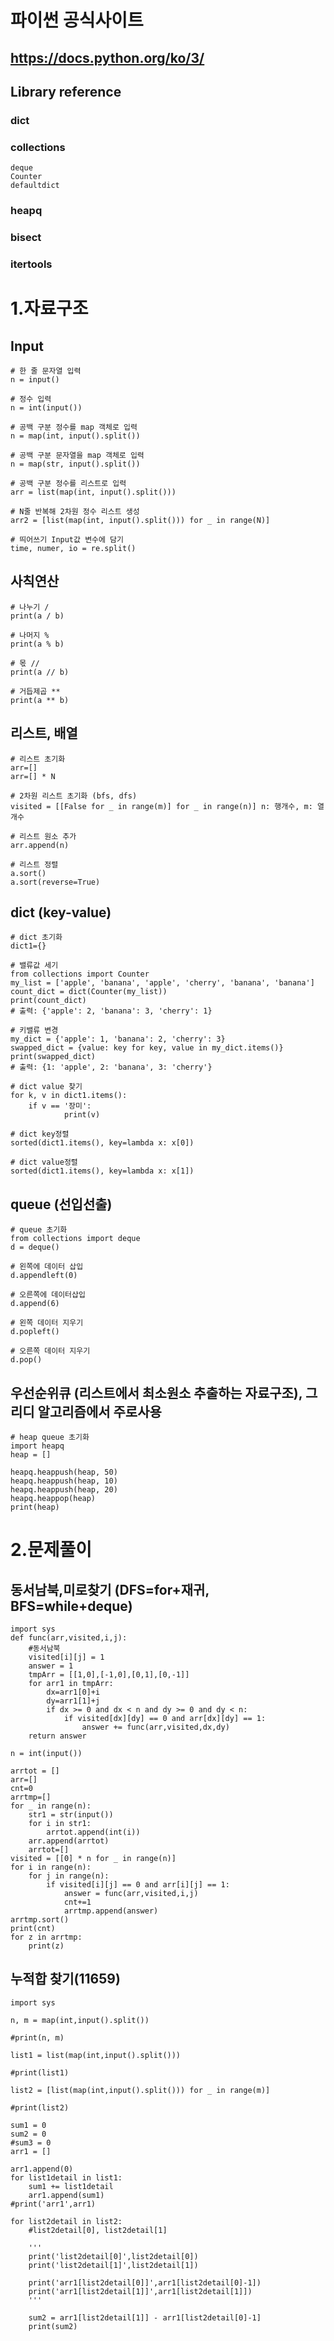 # 파이썬 공식사이트
## https://docs.python.org/ko/3/

## Library reference
### dict
### collections
	deque
 	Counter
  	defaultdict
### heapq
### bisect
### itertools

# 1.자료구조

## Input
	# 한 줄 문자열 입력
	n = input()
	
	# 정수 입력
	n = int(input())
	
	# 공백 구분 정수를 map 객체로 입력
	n = map(int, input().split())
	
	# 공백 구분 문자열을 map 객체로 입력
	n = map(str, input().split())
	
	# 공백 구분 정수를 리스트로 입력
	arr = list(map(int, input().split()))
	
	# N줄 반복해 2차원 정수 리스트 생성
	arr2 = [list(map(int, input().split())) for _ in range(N)]

 	# 띄어쓰기 Input값 변수에 담기
  	time, numer, io = re.split()
   

## 사칙연산
	# 나누기 /
 	print(a / b) 

  	# 나머지 %
  	print(a % b) 

   	# 몫 //
   	print(a // b)

	# 거듭제곱 **
	print(a ** b) 

## 리스트, 배열
	# 리스트 초기화
	arr=[]
 	arr=[] * N

	# 2차원 리스트 초기화 (bfs, dfs)
 	visited = [[False for _ in range(m)] for _ in range(n)] n: 행개수, m: 열개수

  	# 리스트 원소 추가
	arr.append(n)

 	# 리스트 정렬
	a.sort()
	a.sort(reverse=True)

## dict (key-value)
	# dict 초기화
	dict1={}

	# 밸류값 세기
 	from collections import Counter
	my_list = ['apple', 'banana', 'apple', 'cherry', 'banana', 'banana']
	count_dict = dict(Counter(my_list))
	print(count_dict)
	# 출력: {'apple': 2, 'banana': 3, 'cherry': 1}

	# 키밸류 변경
 	my_dict = {'apple': 1, 'banana': 2, 'cherry': 3}
	swapped_dict = {value: key for key, value in my_dict.items()}
	print(swapped_dict)
	# 출력: {1: 'apple', 2: 'banana', 3: 'cherry'}

 	# dict value 찾기
  	for k, v in dict1.items():
   		if v == '장미':
     			print(v)

 	# dict key정렬
  	sorted(dict1.items(), key=lambda x: x[0])
   	
 	# dict value정렬
  	sorted(dict1.items(), key=lambda x: x[1])

## queue (선입선출)
	# queue 초기화
	from collections import deque
	d = deque()

 	# 왼쪽에 데이터 삽입
	d.appendleft(0)

 	# 오른쪽에 데이터삽입
	d.append(6)

  	# 왼쪽 데이터 지우기
	d.popleft()

 	# 오른쪽 데이터 지우기
	d.pop()

## 우선순위큐 (리스트에서 최소원소 추출하는 자료구조), 그리디 알고리즘에서 주로사용
	# heap queue 초기화
 	import heapq
	heap = []

	heapq.heappush(heap, 50)
	heapq.heappush(heap, 10)
	heapq.heappush(heap, 20)
 	heapq.heappop(heap)
	print(heap)
 
# 2.문제풀이

## 동서남북,미로찾기 (DFS=for+재귀, BFS=while+deque)
	import sys
	def func(arr,visited,i,j):
	    #동서남북
	    visited[i][j] = 1
	    answer = 1
	    tmpArr = [[1,0],[-1,0],[0,1],[0,-1]]
	    for arr1 in tmpArr:
	        dx=arr1[0]+i
	        dy=arr1[1]+j
	        if dx >= 0 and dx < n and dy >= 0 and dy < n:
	            if visited[dx][dy] == 0 and arr[dx][dy] == 1:
	                answer += func(arr,visited,dx,dy)
	    return answer
	        
	n = int(input())
	
	arrtot = []
	arr=[]
	cnt=0
	arrtmp=[]
	for _ in range(n):
	    str1 = str(input())
	    for i in str1:
	        arrtot.append(int(i))
	    arr.append(arrtot)
	    arrtot=[]
	visited = [[0] * n for _ in range(n)]
	for i in range(n):
	    for j in range(n):
	        if visited[i][j] == 0 and arr[i][j] == 1:
	            answer = func(arr,visited,i,j)
	            cnt+=1
	            arrtmp.append(answer)
	arrtmp.sort()
	print(cnt)
	for z in arrtmp:
	    print(z)

## 누적합 찾기(11659)
	import sys

	n, m = map(int,input().split())
	
	#print(n, m)
	
	list1 = list(map(int,input().split()))
	
	#print(list1)
	
	list2 = [list(map(int,input().split())) for _ in range(m)]
	
	#print(list2)
	
	sum1 = 0
	sum2 = 0
	#sum3 = 0
	arr1 = []
	
	arr1.append(0)
	for list1detail in list1:
	    sum1 += list1detail
	    arr1.append(sum1)
	#print('arr1',arr1)
	
	for list2detail in list2:
	    #list2detail[0], list2detail[1]
	
	    '''
	    print('list2detail[0]',list2detail[0])
	    print('list2detail[1]',list2detail[1])
	
	    print('arr1[list2detail[0]]',arr1[list2detail[0]-1])
	    print('arr1[list2detail[1]]',arr1[list2detail[1]])
	    '''
	    
	    sum2 = arr1[list2detail[1]] - arr1[list2detail[0]-1]
	    print(sum2)
